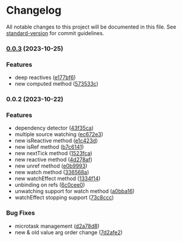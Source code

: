 # Changelog

All notable changes to this project will be documented in this file. See [standard-version](https://github.com/conventional-changelog/standard-version) for commit guidelines.

### [0.0.3](https://github.com/ismailceylan/reactivity/compare/v0.0.2...v0.0.3) (2023-10-25)


### Features

* deep reactives ([e177bf6](https://github.com/ismailceylan/reactivity/commit/e177bf6e13ed067f205dcbc7ca3060a27d0738a5))
* new computed method ([573533c](https://github.com/ismailceylan/reactivity/commit/573533c00190ec91efd6cc001736240b38b9dbb2))

### 0.0.2 (2023-10-22)


### Features

* dependency detector ([43f35ca](https://github.com/ismailceylan/reactivity/commit/43f35ca0f7d136402cb6634d1452b00e84a253b8))
* multiple source watching ([ec672e3](https://github.com/ismailceylan/reactivity/commit/ec672e3ca8e1b234261f2e9fd49a4839ba8899c0))
* new isReactive method ([e1c423d](https://github.com/ismailceylan/reactivity/commit/e1c423d091c1a5276b318c2eeaa5d5120f155814))
* new isRef method ([b7c6141](https://github.com/ismailceylan/reactivity/commit/b7c61415b1d9c8fec17e6079b4d5d34f79ae5e78))
* new nextTick method ([1523fca](https://github.com/ismailceylan/reactivity/commit/1523fcab7307026bccc2cb8dbd2833a4a6256dc6))
* new reactive method ([4d278af](https://github.com/ismailceylan/reactivity/commit/4d278af19fd23789fa26322b0d7bb4e127eba7e8))
* new unref method ([e0b9993](https://github.com/ismailceylan/reactivity/commit/e0b999397b4ec06aecdb828fa8b56c47cbfbb333))
* new watch method ([336568a](https://github.com/ismailceylan/reactivity/commit/336568ad677f751d356c920f677b9aa1b112ac1e))
* new watchEffect method ([1334f14](https://github.com/ismailceylan/reactivity/commit/1334f14bd99cbc372120b914b441334699e3a691))
* unbinding on refs ([6c0cee0](https://github.com/ismailceylan/reactivity/commit/6c0cee05ca5d2cb42ffe86da102d88c74608548b))
* unwatching support for watch method ([a0bba16](https://github.com/ismailceylan/reactivity/commit/a0bba16660fa1a778a09ce255f97e49706112e85))
* watchEffect stopping support ([73c8ccc](https://github.com/ismailceylan/reactivity/commit/73c8ccc9b8c33d59071a5cccd58aa47281e20938))


### Bug Fixes

* microtask management ([d2a78d8](https://github.com/ismailceylan/reactivity/commit/d2a78d85ce21bc104deed412792531c6c77f187a))
* new & old value arg order change ([7d2afe2](https://github.com/ismailceylan/reactivity/commit/7d2afe2a6e1aaf063c7814d6afaa33180e0b2ae7))
